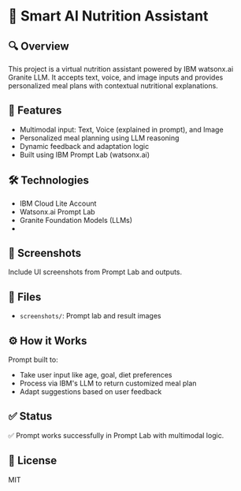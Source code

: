 # 🧠 Smart AI Nutrition Assistant

## 🔍 Overview
This project is a virtual nutrition assistant powered by IBM watsonx.ai Granite LLM. It accepts text, voice, and image inputs and provides personalized meal plans with contextual nutritional explanations.

## 🚀 Features
- Multimodal input: Text, Voice (explained in prompt), and Image
- Personalized meal planning using LLM reasoning
- Dynamic feedback and adaptation logic
- Built using IBM Prompt Lab (watsonx.ai)

## 🛠️ Technologies
- IBM Cloud Lite Account
- Watsonx.ai Prompt Lab
- Granite Foundation Models (LLMs)
- 
## 📸 Screenshots
Include UI screenshots from Prompt Lab and outputs.

## 📁 Files
- `screenshots/`: Prompt lab and result images

## ⚙️ How it Works
Prompt built to:
- Take user input like age, goal, diet preferences
- Process via IBM's LLM to return customized meal plan
- Adapt suggestions based on user feedback

## ✅ Status
✅ Prompt works successfully in Prompt Lab with multimodal logic.

## 📎 License
MIT

